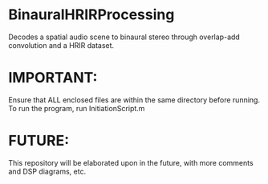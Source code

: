 # BinauralHRIRProcessing
Decodes a spatial audio scene to binaural stereo through overlap-add convolution and a HRIR dataset.

# IMPORTANT:
Ensure that ALL enclosed files are within the same directory before running. To run the program, run InitiationScript.m

# FUTURE:
This repository will be elaborated upon in the future, with more comments and DSP diagrams, etc.
